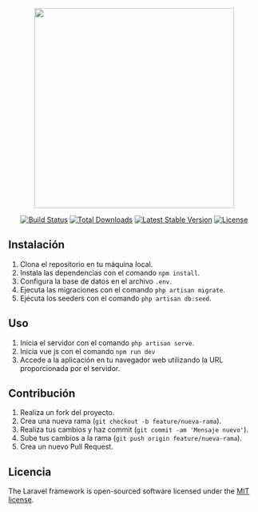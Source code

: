 <p align="center"><a href="https://laravel.com" target="_blank"><img src="https://raw.githubusercontent.com/laravel/art/master/logo-lockup/5%20SVG/2%20CMYK/1%20Full%20Color/laravel-logolockup-cmyk-red.svg" width="400"></a></p>

<p align="center">
<a href="https://travis-ci.org/laravel/framework"><img src="https://travis-ci.org/laravel/framework.svg" alt="Build Status"></a>
<a href="https://packagist.org/packages/laravel/framework"><img src="https://img.shields.io/packagist/dt/laravel/framework" alt="Total Downloads"></a>
<a href="https://packagist.org/packages/laravel/framework"><img src="https://img.shields.io/packagist/v/laravel/framework" alt="Latest Stable Version"></a>
<a href="https://packagist.org/packages/laravel/framework"><img src="https://img.shields.io/packagist/l/laravel/framework" alt="License"></a>
</p>

## Instalación

1. Clona el repositorio en tu máquina local.
2. Instala las dependencias con el comando `npm install`.
3. Configura la base de datos en el archivo `.env`.
4. Ejecuta las migraciones con el comando `php artisan migrate`.
5. Ejecuta los seeders con el comando `php artisan db:seed`.

## Uso

1. Inicia el servidor con el comando `php artisan serve`.
2. Inicia vue js con el comando `npm run dev`
3. Accede a la aplicación en tu navegador web utilizando la URL proporcionada por el servidor.

## Contribución

1. Realiza un fork del proyecto.
2. Crea una nueva rama (`git checkout -b feature/nueva-rama`).
3. Realiza tus cambios y haz commit (`git commit -am 'Mensaje nuevo'`).
4. Sube tus cambios a la rama (`git push origin feature/nueva-rama`).
5. Crea un nuevo Pull Request.

## Licencia

The Laravel framework is open-sourced software licensed under the [MIT license](https://opensource.org/licenses/MIT).
